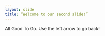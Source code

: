 ```yaml
---
layout: slide
title: “Welcome to our second slide!”
---
```

All Good To Go.
Use the left arrow to go back!
